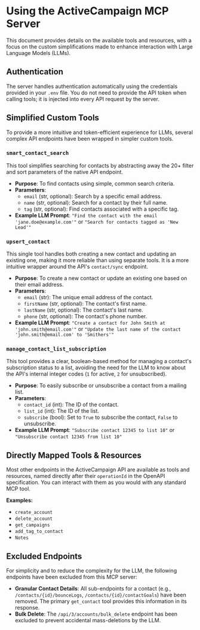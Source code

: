 # Using the ActiveCampaign MCP Server

This document provides details on the available tools and resources, with a focus on the custom simplifications made to enhance interaction with Large Language Models (LLMs).

## Authentication

The server handles authentication automatically using the credentials provided in your `.env` file. You do not need to provide the API token when calling tools; it is injected into every API request by the server.

## Simplified Custom Tools

To provide a more intuitive and token-efficient experience for LLMs, several complex API endpoints have been wrapped in simpler custom tools.

### `smart_contact_search`

This tool simplifies searching for contacts by abstracting away the 20+ filter and sort parameters of the native API endpoint.

* **Purpose**: To find contacts using simple, common search criteria.
* **Parameters**:
    * `email` (str, optional): Search by a specific email address.
    * `name` (str, optional): Search for a contact by their full name.
    * `tag` (str, optional): Find contacts associated with a specific tag.
* **Example LLM Prompt**: `"Find the contact with the email 'jane.doe@example.com'"` or `"Search for contacts tagged as 'New Lead'"`

### `upsert_contact`

This single tool handles both creating a new contact and updating an existing one, making it more reliable than using separate tools. It is a more intuitive wrapper around the API's `contact/sync` endpoint.

* **Purpose**: To create a new contact or update an existing one based on their email address.
* **Parameters**:
    * `email` (str): The unique email address of the contact.
    * `firstName` (str, optional): The contact's first name.
    * `lastName` (str, optional): The contact's last name.
    * `phone` (str, optional): The contact's phone number.
* **Example LLM Prompt**: `"Create a contact for John Smith at 'john.smith@email.com'"` or `"Update the last name of the contact 'john.smith@email.com' to 'Smithers'"`

### `manage_contact_list_subscription`

This tool provides a clear, boolean-based method for managing a contact's subscription status to a list, avoiding the need for the LLM to know about the API's internal integer codes (`1` for active, `2` for unsubscribed).

* **Purpose**: To easily subscribe or unsubscribe a contact from a mailing list.
* **Parameters**:
    * `contact_id` (int): The ID of the contact.
    * `list_id` (int): The ID of the list.
    * `subscribe` (bool): Set to `True` to subscribe the contact, `False` to unsubscribe.
* **Example LLM Prompt**: `"Subscribe contact 12345 to list 10"` or `"Unsubscribe contact 12345 from list 10"`

## Directly Mapped Tools & Resources

Most other endpoints in the ActiveCampaign API are available as tools and resources, named directly after their `operationId` in the OpenAPI specification. You can interact with them as you would with any standard MCP tool.

**Examples:**
* `create_account`
* `delete_account`
* `get_campaigns`
* `add_tag_to_contact`
* `Notes`

## Excluded Endpoints

For simplicity and to reduce the complexity for the LLM, the following endpoints have been excluded from this MCP server:

* **Granular Contact Details**: All sub-endpoints for a contact (e.g., `/contacts/{id}/bounceLogs`, `/contacts/{id}/contactGoals`) have been removed. The primary `get_contact` tool provides this information in its response.
* **Bulk Delete**: The `/api/3/accounts/bulk_delete` endpoint has been excluded to prevent accidental mass-deletions by the LLM.